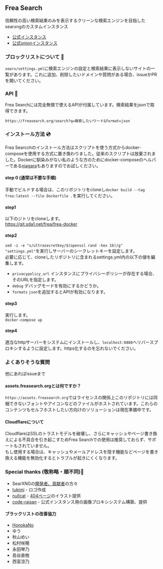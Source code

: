 ## Frea Search
信頼性の高い検索結果のみを表示するクリーンな検索エンジンを目指したsearxngのカスタムインスタンス<br>

 - [公式インスタンス](https://freasearch.org/)
 - [公式onionインスタンス](http://fcy6tvcy5fq7qogwjfovb54kodrgdpf5i6afda3an4oc5ndgbziegyyd.onion/)


### ブロックリストについて 🚫
`searx/settings.yml`に検索エンジンの設定と検索結果に表示しないサイトの一覧があります。これに追加、削除したいドメインや質問がある場合、issueかPRを開いてください。

### API 💫
Frea Searchには完全無償で使えるAPIが付属しています。検索結果をjsonで取得できます。
```
https://freasearch.org/search?q=検索したいワード&format=json
```

### インストール方法 💿
Frea Searcchのインストール方法はスクリプトを使う方式からdocker-composeを使用する方式に置き換わりました。従来のスクリプトは放棄されました。Dockerに馴染みがない私のような方のためにdocker-composeのヘルパーである[niagara](https://git.sda1.net/frea/niagara)もありますのでお試しください。

#### step 0 (通常は不要な手順)
手動でビルドする場合は、このリポジトリをcloneし`docker build --tag frea:latest --file Dockerfile .`を実行してください。

#### step1
以下のジトリをcloneします。  
https://git.sda1.net/frea/frea-docker

#### step2
`sed -i -e "s/ultrasecretkey/$(openssl rand -hex 16)/g" "settings.yml"`を実行しサーバーのシークレットキーを設定します。  
必要に応じて、cloneしたリポジトリに含まれるsettings.yml内の以下の値を編集します。

 - `privacypolicy_url` インスタンスにプライバシーポリシーが存在する場合、そのURLを指定します。
 - `debug` デバッグモードを有効にするかどうか。
 - `formats` `json`を追加するとAPIが有効になります。

#### step3
実行します。  
`docker-compose up`

#### step4
適当なhttpサーバーをシステムにインストールし、`localhost:8888`へリバースプロキシするように設定します。https化するのを忘れないでください。

###  よくありそうな質問
他にあればissueまで

#### assets.freasearch.orgとは何ですか？
`https://assets.freasearch.org`ではライセンスの関係上このリポジトリには同梱できないフォントやアイコンなどのファイルがホストされています。これらのコンテンツもセルフホストしたい方向けのソリューションは現在準備中です。

#### Cloudflareについて
CloudflareはSSLのトラストモデルを破壊し、さらにキャッシュやページ書き換えによる不具合を引き起こすためFrea Searchでの使用は推奨しておらず、サポートもされていません。  
もし使用する場合は、キャッシュやメールアドレスを隠す機能などページを書き換える機能を無効化するとトラブルが起きにくくなります。


### Special thanks (敬称略・順不同)🙏
 - SearXNGの[開発者、貢献者](https://github.com/searxng/searxng/graphs/contributors)の方々
 - [tukimi](https://github.com/kr-tukimi)  - ロゴ作成
 - [nullcat](https://github.com/nullnyat)  - [404ページ](https://freasearch.org/404)のイラスト提供
 - [code-raisan](https://github.com/code-raisan)  - 公式インスタンス用の画像プロキシシステム構築、提供

#### ブラックリストの改善協力
 - [HonokaNo](https://github.com/HonokaNo)
 - ゆう
 - 秋山めい
 - 松村咲穂
 - 永田琴乃
 - 島谷直樹
 - 西室涼乃

